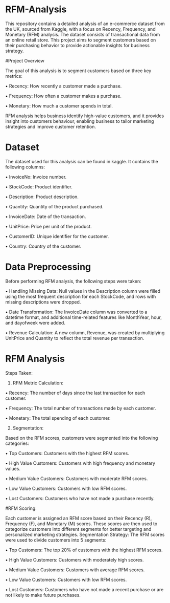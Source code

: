 # RFM-Analysis

This repository contains a detailed analysis of an e-commerce dataset from the UK, sourced from Kaggle, with a focus on Recency, Frequency, and Monetary (RFM) analysis. The dataset consists of transactional data from an online retail store. This project aims to segment customers based on their purchasing behavior to provide actionable insights for business strategy.

#Project Overview

The goal of this analysis is to segment customers based on three key metrics:

•	Recency: How recently a customer made a purchase.

•	Frequency: How often a customer makes a purchase.

•	Monetary: How much a customer spends in total.

RFM analysis helps business identify high-value customers, and it provides insight into customers behaviour, enabling business to tailor marketing strategies and improve customer retention.

# Dataset
The dataset used for this analysis can be found in kaggle. It contains the following columns:

•	InvoiceNo: Invoice number.

•	StockCode: Product identifier.

•	Description: Product description.

•	Quantity: Quantity of the product purchased.

•	InvoiceDate: Date of the transaction.

•	UnitPrice: Price per unit of the product.

•	CustomerID: Unique identifier for the customer.

•	Country: Country of the customer.

# Data Preprocessing

Before performing RFM analysis, the following steps were taken:

•	Handling Missing Data: Null values in the Description column were filled using the most frequent description for each StockCode, and rows with missing descriptions were dropped.

•	Date Transformation: The InvoiceDate column was converted to a datetime format, and additional time-related features like MonthYear, hour, and dayofweek were added.

•	Revenue Calculation: A new column, Revenue, was created by multiplying UnitPrice and Quantity to reflect the total revenue per transaction.

# RFM Analysis

Steps Taken:

1.	RFM Metric Calculation:

•	Recency: The number of days since the last transaction for each customer.

•	Frequency: The total number of transactions made by each customer.

•	Monetary: The total spending of each customer.

2.	Segmentation:

Based on the RFM scores, customers were segmented into the following categories:

•	Top Customers: Customers with the highest RFM scores.

•	High Value Customers: Customers with high frequency and monetary values.

•	Medium Value Customers: Customers with moderate RFM scores.

•	Low Value Customers: Customers with low RFM scores.

•	Lost Customers: Customers who have not made a purchase recently.

#RFM Scoring:

Each customer is assigned an RFM score based on their Recency (R), Frequency (F), and Monetary (M) scores. These scores are then used to categorize customers into different segments for better targeting and personalized marketing strategies.
Segmentation Strategy:
The RFM scores were used to divide customers into 5 segments:

•	Top Customers: The top 20% of customers with the highest RFM scores.

•	High Value Customers: Customers with moderately high scores.

•	Medium Value Customers: Customers with average RFM scores.

•	Low Value Customers: Customers with low RFM scores.

•	Lost Customers: Customers who have not made a recent purchase or are not likely to make future purchases.


